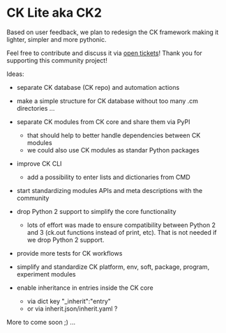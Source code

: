 # CK Lite aka CK2

Based on user feedback, we plan to redesign the CK framework making it lighter, simpler and more pythonic.

Feel free to contribute and discuss it via [open tickets](https://github.com/ctuning/ck/issues)! Thank you for supporting this community project!

Ideas:
* separate CK database (CK repo) and automation actions
* make a simple structure for CK database without too many .cm directories ...
* separate CK modules from CK core and share them via PyPI
  * that should help to better handle dependencies between CK modules
  * we could also use CK modules as standar Python packages
* improve CK CLI
  * add a possibility to enter lists and dictionaries from CMD
* start standardizing modules APIs and meta descriptions with the community
* drop Python 2 support to simplify the core functionality 
  * lots of effort was made to ensure compatibility between Python 2 and 3
    (ck.out functions instead of print, etc). That is not needed 
    if we drop Python 2 support.
* provide more tests for CK workflows
* simplify and standardize CK platform, env, soft, package, program, experiment modules

* enable inheritance in entries inside the CK core 
  * via dict key "_inherit":"entry"
  * or via inherit.json/inherit.yaml ?

More to come soon ;) ...
